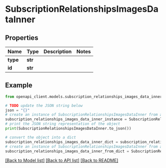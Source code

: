 # SubscriptionRelationshipsImagesDataInner


## Properties

Name | Type | Description | Notes
------------ | ------------- | ------------- | -------------
**type** | **str** |  | 
**id** | **str** |  | 

## Example

```python
from openapi_client.models.subscription_relationships_images_data_inner import SubscriptionRelationshipsImagesDataInner

# TODO update the JSON string below
json = "{}"
# create an instance of SubscriptionRelationshipsImagesDataInner from a JSON string
subscription_relationships_images_data_inner_instance = SubscriptionRelationshipsImagesDataInner.from_json(json)
# print the JSON string representation of the object
print(SubscriptionRelationshipsImagesDataInner.to_json())

# convert the object into a dict
subscription_relationships_images_data_inner_dict = subscription_relationships_images_data_inner_instance.to_dict()
# create an instance of SubscriptionRelationshipsImagesDataInner from a dict
subscription_relationships_images_data_inner_from_dict = SubscriptionRelationshipsImagesDataInner.from_dict(subscription_relationships_images_data_inner_dict)
```
[[Back to Model list]](../README.md#documentation-for-models) [[Back to API list]](../README.md#documentation-for-api-endpoints) [[Back to README]](../README.md)


